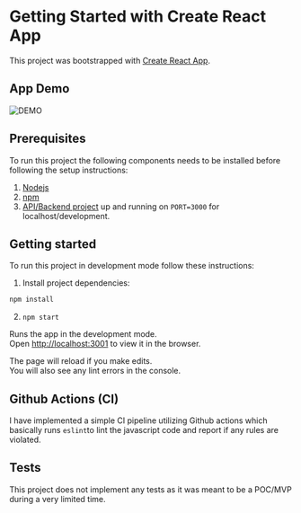 # Getting Started with Create React App

This project was bootstrapped with [Create React App](https://github.com/facebook/create-react-app).

## App Demo
![DEMO](https://i.gyazo.com/65a95501ead13e7999ff9df92257de22.gif)

## Prerequisites
To run this project the following components needs to be installed before following the setup instructions:
1. [Nodejs](https://nodejs.dev/)
2. [npm](https://docs.npmjs.com/downloading-and-installing-node-js-and-npm)
3. [API/Backend project](https://github.com/mohamedsamny/vending-machine) up and running on `PORT=3000` for localhost/development.

## Getting started
To run this project in development mode follow these instructions:

1. Install project dependencies:
```bash
npm install
```

2. `npm start`

Runs the app in the development mode.\
Open [http://localhost:3001](http://localhost:3001) to view it in the browser.

The page will reload if you make edits.\
You will also see any lint errors in the console.

## Github Actions (CI)
I have implemented a simple CI pipeline utilizing Github actions which basically runs `eslint`to lint the javascript code and report if any rules are violated.

## Tests
This project does not implement any tests as it was meant to be a POC/MVP during a very limited time.

